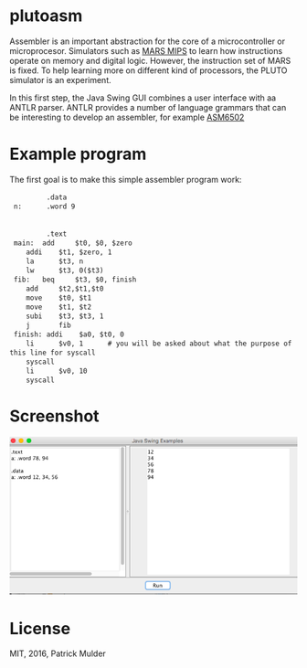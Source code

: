 # plutoasm


Assembler is an important abstraction for the core of a microcontroller or microprocesor. Simulators such as [MARS MIPS](http://courses.missouristate.edu/kenvollmar/mars/) to learn how instructions operate on memory and digital logic. However, the instruction set of MARS is fixed. To help learning more on different kind of processors, the PLUTO simulator is an experiment.

In this first step, the Java Swing GUI combines a user interface with aa ANTLR parser. ANTLR provides a number of language grammars that can be interesting to develop an assembler, for example [ASM6502](https://github.com/antlr/grammars-v4/blob/master/asm6502/asm6502.g4)

# Example program

The first goal is to make this simple assembler program work:
     
             .data
     n:      .word 9
     
     
             .text
     main: 	add     $t0, $0, $zero
     	addi    $t1, $zero, 1
     	la      $t3, n
     	lw      $t3, 0($t3)
     fib: 	beq     $t3, $0, finish
     	add     $t2,$t1,$t0
     	move    $t0, $t1
     	move    $t1, $t2
     	subi    $t3, $t3, 1
     	j       fib
     finish: addi    $a0, $t0, 0
     	li      $v0, 1		# you will be asked about what the purpose of this line for syscall 
     	syscall			
     	li      $v0, 10		
     	syscall			
     

# Screenshot

<img src="demo.png" />


# License

MIT, 2016, Patrick Mulder
